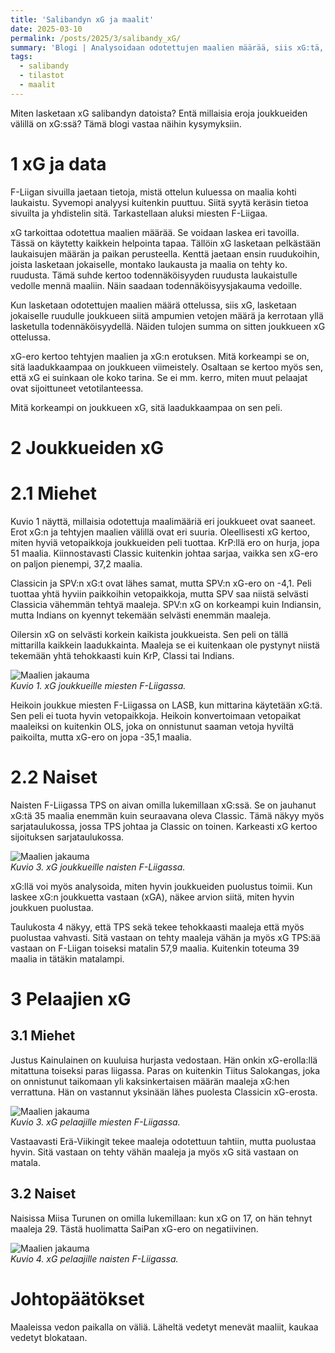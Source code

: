 ```yaml
---
title: 'Salibandyn xG ja maalit'
date: 2025-03-10
permalink: /posts/2025/3/salibandy_xG/
summary: 'Blogi | Analysoidaan odotettujen maalien määrää, siis xG:tä, F-Liigassa.'
tags:
  - salibandy
  - tilastot
  - maalit
---
```


Miten lasketaan xG salibandyn datoista? Entä millaisia eroja joukkueiden välillä on xG:ssä? Tämä blogi vastaa näihin kysymyksiin.

1 xG ja data
===

F-Liigan sivuilla jaetaan tietoja, mistä ottelun kuluessa on maalia kohti laukaistu. Syvemopi analyysi kuitenkin puuttuu. Siitä syytä keräsin tietoa sivuilta ja yhdistelin sitä. Tarkastellaan aluksi miesten F-Liigaa.

xG tarkoittaa odotettua maalien määrää. Se voidaan laskea eri tavoilla. Tässä on käytetty kaikkein helpointa tapaa. Tällöin xG lasketaan pelkästään laukaisujen määrän ja paikan perusteella. Kenttä jaetaan ensin ruudukoihin, joista lasketaan jokaiselle, montako laukausta ja maalia on tehty ko. ruudusta. Tämä suhde kertoo todennäköisyyden ruudusta laukaistulle vedolle mennä maaliin. Näin saadaan todennäköisyysjakauma vedoille.

Kun lasketaan odotettujen maalien määrä ottelussa, siis xG, lasketaan jokaiselle ruudulle joukkueen siitä ampumien vetojen määrä ja kerrotaan yllä lasketulla todennäköisyydellä. Näiden tulojen summa on sitten joukkueen xG ottelussa.

xG-ero kertoo tehtyjen maalien ja xG:n erotuksen. Mitä korkeampi se on, sitä laadukkaampaa on joukkueen viimeistely. Osaltaan se kertoo myös sen, että xG ei suinkaan ole koko tarina. Se ei mm. kerro, miten muut pelaajat ovat sijoittuneet vetotilanteessa.

Mitä korkeampi on joukkueen xG, sitä laadukkaampaa on sen peli. 

2 Joukkueiden xG
===

2.1 Miehet
===

Kuvio 1 näyttä, millaisia odotettuja maalimääriä eri joukkueet ovat saaneet. Erot xG:n ja tehtyjen maalien välillä ovat eri suuria. Oleellisesti xG kertoo, miten hyviä vetopaikkoja joukkueiden peli tuottaa. KrP:llä ero on hurja, jopa 51 maalia. Kiinnostavasti Classic kuitenkin johtaa sarjaa, vaikka sen xG-ero on paljon pienempi, 37,2 maalia. 

Classicin ja SPV:n xG:t ovat lähes samat, mutta SPV:n xG-ero on -4,1. Peli tuottaa yhtä hyviin paikkoihin vetopaikkoja, mutta SPV saa niistä selvästi Classicia vähemmän tehtyä maaleja. SPV:n xG on korkeampi kuin Indiansin, mutta Indians on kyennyt tekemään selvästi enemmän maaleja.

Oilersin xG on selvästi korkein kaikista joukkueista. Sen peli on tällä mittarilla kaikkein laadukkainta. Maaleja se ei kuitenkaan ole pystynyt niistä tekemään yhtä tehokkaasti kuin KrP, Classi tai Indians. 

![Maalien jakauma](/images/floorball/xG/xG_laaja_miehet.png)<br>
_Kuvio 1. xG joukkueille miesten F-Liigassa._

Heikoin joukkue miesten F-Liigassa on LASB, kun mittarina käytetään xG:tä. Sen peli ei tuota hyvin vetopaikkoja. Heikoin konvertoimaan vetopaikat maaleiksi on kuitenkin OLS, joka on onnistunut saaman vetoja hyviltä paikoilta, mutta xG-ero on jopa -35,1 maalia. 

2.2 Naiset
===

Naisten F-Liigassa TPS on aivan omilla lukemillaan xG:ssä. Se on jauhanut xG:tä 35 maalia enemmän kuin seuraavana oleva Classic. Tämä näkyy myös sarjataulukossa, jossa TPS johtaa ja Classic on toinen. Karkeasti xG kertoo sijoituksen sarjataulukossa.

![Maalien jakauma](/images/floorball/xG/xG_laaja_naiset.png)<br>
_Kuvio 3. xG joukkueille naisten F-Liigassa._


xG:llä voi myös analysoida, miten hyvin joukkueiden puolustus toimii. Kun laskee xG:n joukkuetta vastaan (xGA), näkee arvion siitä, miten hyvin joukkuen puolustaa. 

Taulukosta 4 näkyy, että TPS sekä tekee tehokkaasti maaleja että myös puolustaa vahvasti. Sitä vastaan on tehty maaleja vähän ja myös xG TPS:ää vastaan on F-Liigan toiseksi matalin 57,9 maalia. Kuitenkin toteuma 39 maalia in tätäkin matalampi.


3 Pelaajien xG
===

3.1 Miehet
----

Justus Kainulainen on kuuluisa hurjasta vedostaan. Hän onkin xG-erolla:llä mitattuna toiseksi paras liigassa. Paras on kuitenkin Tiitus Salokangas, joka on onnistunut taikomaan yli kaksinkertaisen määrän maaleja xG:hen verrattuna. Hän on vastannut yksinään lähes puolesta Classicin xG-erosta.

![Maalien jakauma](/images/floorball/xG/xG_players_men.png)<br>
_Kuvio 3. xG pelaajille miesten F-Liigassa._

Vastaavasti Erä-Viikingit tekee maaleja odotettuun tahtiin, mutta puolustaa hyvin. Sitä vastaan on tehty vähän maaleja ja myös xG sitä vastaan on matala. 

3.2 Naiset
---

Naisissa Miisa Turunen on omilla lukemillaan: kun xG on 17, on hän tehnyt maaleja 29. Tästä huolimatta SaiPan xG-ero on negatiivinen.

![Maalien jakauma](/images/floorball/xG/xG_players_women.png)<br>
_Kuvio 4. xG pelaajille naisten F-Liigassa._

Johtopäätökset
===

Maaleissa vedon paikalla on väliä. Läheltä vedetyt menevät maaliit, kaukaa vedetyt blokataan.
